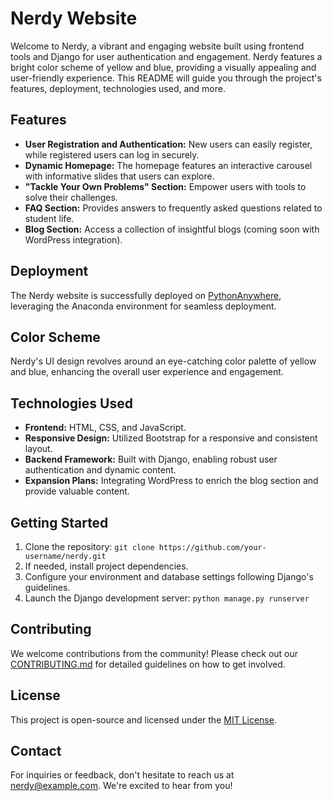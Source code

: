 # Nerdy Website

Welcome to Nerdy, a vibrant and engaging website built using frontend tools and Django for user authentication and engagement. Nerdy features a bright color scheme of yellow and blue, providing a visually appealing and user-friendly experience. This README will guide you through the project's features, deployment, technologies used, and more.

## Features

- **User Registration and Authentication:** New users can easily register, while registered users can log in securely.
- **Dynamic Homepage:** The homepage features an interactive carousel with informative slides that users can explore.
- **"Tackle Your Own Problems" Section:** Empower users with tools to solve their challenges.
- **FAQ Section:** Provides answers to frequently asked questions related to student life.
- **Blog Section:** Access a collection of insightful blogs (coming soon with WordPress integration).

## Deployment

The Nerdy website is successfully deployed on [PythonAnywhere](https://www.pythonanywhere.com/), leveraging the Anaconda environment for seamless deployment.

## Color Scheme

Nerdy's UI design revolves around an eye-catching color palette of yellow and blue, enhancing the overall user experience and engagement.

## Technologies Used

- **Frontend:** HTML, CSS, and JavaScript.
- **Responsive Design:** Utilized Bootstrap for a responsive and consistent layout.
- **Backend Framework:** Built with Django, enabling robust user authentication and dynamic content.
- **Expansion Plans:** Integrating WordPress to enrich the blog section and provide valuable content.

## Getting Started

1. Clone the repository: `git clone https://github.com/your-username/nerdy.git`
2. If needed, install project dependencies.
3. Configure your environment and database settings following Django's guidelines.
4. Launch the Django development server: `python manage.py runserver`

## Contributing

We welcome contributions from the community! Please check out our [CONTRIBUTING.md](CONTRIBUTING.md) for detailed guidelines on how to get involved.

## License

This project is open-source and licensed under the [MIT License](LICENSE).

## Contact

For inquiries or feedback, don't hesitate to reach us at nerdy@example.com. We're excited to hear from you!


